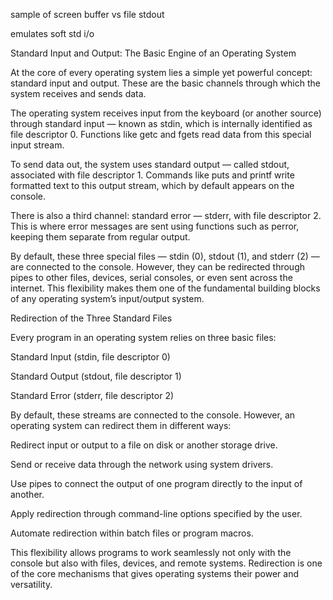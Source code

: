 sample of screen buffer vs file stdout

emulates soft std i/o

Standard Input and Output: The Basic Engine of an Operating System

At the core of every operating system lies a simple yet powerful concept: standard input and output. These are the basic channels through which the system receives and sends data.

The operating system receives input from the keyboard (or another source) through standard input — known as stdin, which is internally identified as file descriptor 0. Functions like getc and fgets read data from this special input stream.

To send data out, the system uses standard output — called stdout, associated with file descriptor 1. Commands like puts and printf write formatted text to this output stream, which by default appears on the console.

There is also a third channel: standard error — stderr, with file descriptor 2. This is where error messages are sent using functions such as perror, keeping them separate from regular output.

By default, these three special files — stdin (0), stdout (1), and stderr (2) — are connected to the console. However, they can be redirected through pipes to other files, devices, serial consoles, or even sent across the internet. This flexibility makes them one of the fundamental building blocks of any operating system’s input/output system.

Redirection of the Three Standard Files

Every program in an operating system relies on three basic files:

Standard Input (stdin, file descriptor 0)

Standard Output (stdout, file descriptor 1)

Standard Error (stderr, file descriptor 2)


By default, these streams are connected to the console. However, an operating system can redirect them in different ways:

Redirect input or output to a file on disk or another storage drive.

Send or receive data through the network using system drivers.

Use pipes to connect the output of one program directly to the input of another.

Apply redirection through command-line options specified by the user.

Automate redirection within batch files or program macros.


This flexibility allows programs to work seamlessly not only with the console but also with files, devices, and remote systems. Redirection is one of the core mechanisms that gives operating systems their power and versatility.

